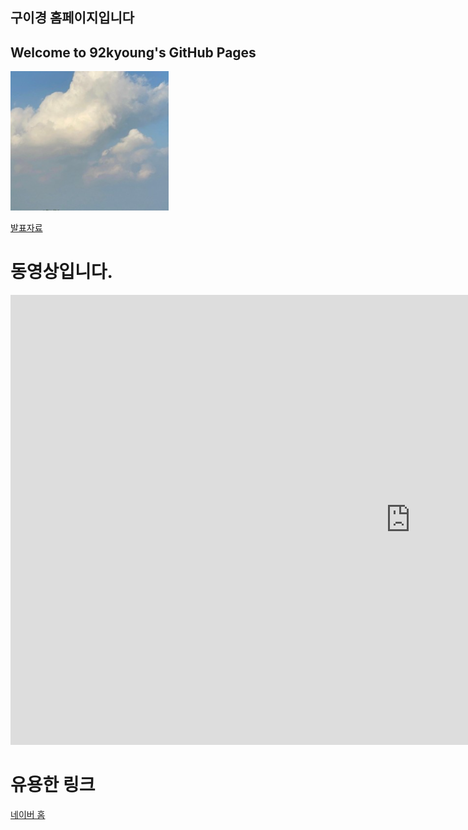 ## 구이경 홈페이지입니다
## Welcome to 92kyoung's GitHub Pages



<img src="hi.png"/> <br>

[발표자료](/project.pptx) <br>

# 동영상입니다. 

<iframe width="1280" height="720" src="https://www.youtube.com/embed/mOajcjt8eeI" title="YouTube video player" frameborder="0" allow="accelerometer; autoplay; clipboard-write; encrypted-media; gyroscope; picture-in-picture" allowfullscreen></iframe>

# 유용한 링크

[네이버 홈](https://naver.com)


